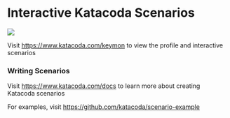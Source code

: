 # Interactive Katacoda Scenarios

[![](http://shields.katacoda.com/katacoda/keymon/count.svg)](https://www.katacoda.com/keymon "Get your profile on Katacoda.com")

Visit https://www.katacoda.com/keymon to view the profile and interactive scenarios

### Writing Scenarios
Visit https://www.katacoda.com/docs to learn more about creating Katacoda scenarios

For examples, visit https://github.com/katacoda/scenario-example
